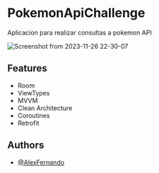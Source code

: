 # PokemonApiChallenge

Aplicacion para realizar consultas a pokemon API

![Screenshot from 2023-11-26 22-30-07](https://github.com/AlexFernandoOsorio/PokemonApiChallenge/assets/18273057/cd1aa6e7-f801-44fb-80da-bae354e95b9e)

## Features

- Room
- ViewTypes
- MVVM
- Clean Architecture
- Coroutines
- Retrofit

## Authors

- [@AlexFernando](https://github.com/AlexFernandoOsorio)
